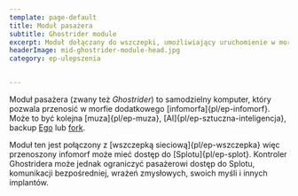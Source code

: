```yaml
---
template: page-default
title: Moduł pasażera
subtitle: Ghostrider module
excerpt: Moduł dołączany do wszczepki, umożliwiający uruchomienie w morfie dodatkowego Ego
headerImage: mid-ghostrider-module-head.jpg
category: ep-ulepszenia


---
```

Moduł pasażera (zwany też _Ghostrider_) to samodzielny komputer, który pozwala przenosić w morfie dodatkowego [infomorfa]{pl/ep-infomorf}. Może to być kolejna [muza]{pl/ep-muza}, [AI]{pl/ep-sztuczna-inteligencja}, backup [Ego](#) lub [fork](#).

Moduł ten jest połączony z [wszczepką sieciową]{pl/ep-wszczepka} więc przenoszony infomorf może mieć dostęp do [Splotu]{pl/ep-splot}. Kontroler Ghostridera może jednak ograniczyć pasażerowi dostęp do Splotu, komunikacji bezpośredniej, wrażeń zmysłowych, swoich myśli i innych implantów.